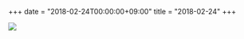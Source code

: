 +++
date = "2018-02-24T00:00:00+09:00"
title = "2018-02-24"
+++

<img class="img-fluid" src="/2018-02-24.jpg" />
